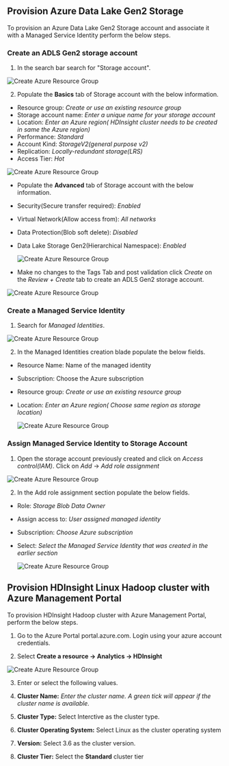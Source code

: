 ## Provision Azure Data Lake Gen2 Storage 
To provision an Azure Data Lake Gen2 Storage account and associate it with a Managed Service Identity perform the below steps. 

### Create an ADLS Gen2 storage account 
1. In the search bar search for "Storage account".

![Create Azure Resource Group](https://github.com/arnabganguly/llap-hdinsight/blob/master/images/Picture1.png)
  
 2. Populate the **Basics** tab of Storage account with the below information.
        
 - Resource group: *Create or use an existing resource group* 
 - Storage account name: *Enter a unique name for your storage account*
 - Location: *Enter an Azure region( HDInsight cluster needs to be created in same the Azure region)*
 -  Performance: *Standard*
 - Account Kind: *StorageV2(general purpose v2)*
 - Replication: *Locally-redundant storage(LRS)*
 - Access Tier: *Hot*

![Create Azure Resource Group](https://github.com/arnabganguly/llap-hdinsight/blob/master/images/Picture2.png)

 - Populate the **Advanced** tab of Storage account with the below information.
 - Security(Secure transfer required): *Enabled* 
 - Virtual Network(Allow access from): *All networks*
 - Data Protection(Blob soft delete): *Disabled*
 - Data Lake Storage Gen2(Hierarchical Namespace): *Enabled*
   
   ![Create Azure Resource Group](https://github.com/arnabganguly/llap-hdinsight/blob/master/images/Picture3.png)
  
 - Make no changes to the Tags Tab and post validation click *Create* on the *Review + Create* tab to create an ADLS Gen2 storage account. 
  
![Create Azure Resource Group](https://github.com/arnabganguly/llap-hdinsight/blob/master/images/Picture4.png)
 
### Create a Managed Service Identity 
 1. Search for *Managed Identities*.  
  
![Create Azure Resource Group](https://github.com/arnabganguly/llap-hdinsight/blob/master/images/Picture5.png)
  
 2. In the Managed Identities creation blade populate the below fields.
      
 - Resource Name: Name of the managed identity 
 - Subscription: Choose the Azure subscription
 - Resource group: *Create or use an existing resource group* 
 - Location: *Enter an Azure region( Choose same region as storage location)*
   
   ![Create Azure Resource Group](https://github.com/arnabganguly/llap-hdinsight/blob/master/images/Picture6.png)

 
### Assign Managed Service Identity to Storage Account

1. Open the storage account previously created and click on *Access control(IAM)*. Click on *Add* -> *Add role assignment*  

![Create Azure Resource Group](https://github.com/arnabganguly/llap-hdinsight/blob/master/images/Picture7.png)
  
 2. In the Add role assignment section populate the below fields.
      
 - Role: *Storage Blob Data Owner*
 - Assign access to: *User assigned managed identity*
 - Subscription: *Choose Azure subscription*
 - Select: *Select the Managed Service Identity that was created in the earlier section*

    ![Create Azure Resource Group](https://github.com/arnabganguly/llap-hdinsight/blob/master/images/Picture8.png)    
 
## Provision HDInsight Linux Hadoop cluster with Azure Management Portal

To provision HDInsight Hadoop cluster with Azure Management Portal, perform the below steps.

1.  Go to the Azure Portal portal.azure.com. Login using your azure account credentials.
    
2.  Select  **Create a resource -> Analytics -> HDInsight**

![Create Azure Resource Group](https://github.com/arnabganguly/llap-hdinsight/blob/master/images/Picture0.png)


3. Enter or select the following values.

1.  **Cluster Name:**  *Enter the cluster name. A green tick will appear if the cluster name is available.*
    
2.  **Cluster Type:**  Select Interctive as the cluster type.
    
3.  **Cluster Operating System:**  Select Linux as the cluster operating system
    
4.  **Version:**  Select 3.6 as the cluster version.
    
5.  **Cluster Tier:**  Select the  **Standard**  cluster tier
<!--stackedit_data:
eyJoaXN0b3J5IjpbMjEyNzIzNDM5NywtNzg0ODY5MzMsLTIxMT
kxOTAyMDUsNTcxMTMzNzA1LDczMDk5ODExNl19
-->